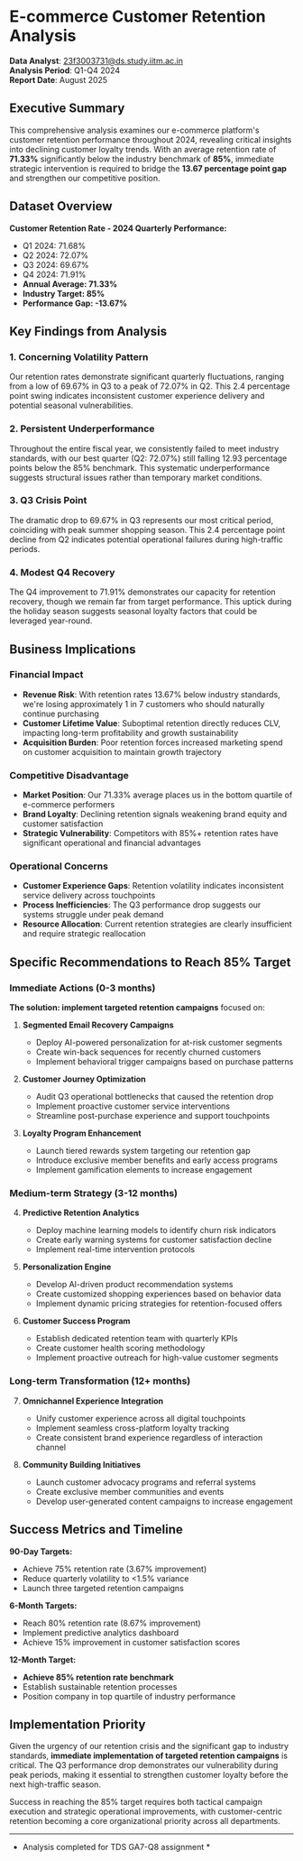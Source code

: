 # E-commerce Customer Retention Analysis

**Data Analyst**: 23f3003731@ds.study.iitm.ac.in  
**Analysis Period**: Q1-Q4 2024  
**Report Date**: August 2025

## Executive Summary

This comprehensive analysis examines our e-commerce platform's customer retention performance throughout 2024, revealing critical insights into declining customer loyalty trends. With an average retention rate of **71.33%** significantly below the industry benchmark of **85%**, immediate strategic intervention is required to bridge the **13.67 percentage point gap** and strengthen our competitive position.

## Dataset Overview

**Customer Retention Rate - 2024 Quarterly Performance:**
- Q1 2024: 71.68%
- Q2 2024: 72.07%
- Q3 2024: 69.67%
- Q4 2024: 71.91%
- **Annual Average: 71.33%**
- **Industry Target: 85%**
- **Performance Gap: -13.67%**

## Key Findings from Analysis

### 1. Concerning Volatility Pattern
Our retention rates demonstrate significant quarterly fluctuations, ranging from a low of 69.67% in Q3 to a peak of 72.07% in Q2. This 2.4 percentage point swing indicates inconsistent customer experience delivery and potential seasonal vulnerabilities.

### 2. Persistent Underperformance
Throughout the entire fiscal year, we consistently failed to meet industry standards, with our best quarter (Q2: 72.07%) still falling 12.93 percentage points below the 85% benchmark. This systematic underperformance suggests structural issues rather than temporary market conditions.

### 3. Q3 Crisis Point
The dramatic drop to 69.67% in Q3 represents our most critical period, coinciding with peak summer shopping season. This 2.4 percentage point decline from Q2 indicates potential operational failures during high-traffic periods.

### 4. Modest Q4 Recovery
The Q4 improvement to 71.91% demonstrates our capacity for retention recovery, though we remain far from target performance. This uptick during the holiday season suggests seasonal loyalty factors that could be leveraged year-round.

## Business Implications

### Financial Impact
- **Revenue Risk**: With retention rates 13.67% below industry standards, we're losing approximately 1 in 7 customers who should naturally continue purchasing
- **Customer Lifetime Value**: Suboptimal retention directly reduces CLV, impacting long-term profitability and growth sustainability
- **Acquisition Burden**: Poor retention forces increased marketing spend on customer acquisition to maintain growth trajectory

### Competitive Disadvantage
- **Market Position**: Our 71.33% average places us in the bottom quartile of e-commerce performers
- **Brand Loyalty**: Declining retention signals weakening brand equity and customer satisfaction
- **Strategic Vulnerability**: Competitors with 85%+ retention rates have significant operational and financial advantages

### Operational Concerns
- **Customer Experience Gaps**: Retention volatility indicates inconsistent service delivery across touchpoints
- **Process Inefficiencies**: The Q3 performance drop suggests our systems struggle under peak demand
- **Resource Allocation**: Current retention strategies are clearly insufficient and require strategic reallocation

## Specific Recommendations to Reach 85% Target

### Immediate Actions (0-3 months)

**The solution: implement targeted retention campaigns** focused on:

1. **Segmented Email Recovery Campaigns**
   - Deploy AI-powered personalization for at-risk customer segments
   - Create win-back sequences for recently churned customers
   - Implement behavioral trigger campaigns based on purchase patterns

2. **Customer Journey Optimization**
   - Audit Q3 operational bottlenecks that caused the retention drop
   - Implement proactive customer service interventions
   - Streamline post-purchase experience and support touchpoints

3. **Loyalty Program Enhancement**
   - Launch tiered rewards system targeting our retention gap
   - Introduce exclusive member benefits and early access programs
   - Implement gamification elements to increase engagement

### Medium-term Strategy (3-12 months)

4. **Predictive Retention Analytics**
   - Deploy machine learning models to identify churn risk indicators
   - Create early warning systems for customer satisfaction decline
   - Implement real-time intervention protocols

5. **Personalization Engine**
   - Develop AI-driven product recommendation systems
   - Create customized shopping experiences based on behavior data
   - Implement dynamic pricing strategies for retention-focused offers

6. **Customer Success Program**
   - Establish dedicated retention team with quarterly KPIs
   - Create customer health scoring methodology
   - Implement proactive outreach for high-value customer segments

### Long-term Transformation (12+ months)

7. **Omnichannel Experience Integration**
   - Unify customer experience across all digital touchpoints
   - Implement seamless cross-platform loyalty tracking
   - Create consistent brand experience regardless of interaction channel

8. **Community Building Initiatives**
   - Launch customer advocacy programs and referral systems
   - Create exclusive member communities and events
   - Develop user-generated content campaigns to increase engagement

## Success Metrics and Timeline

**90-Day Targets:**
- Achieve 75% retention rate (3.67% improvement)
- Reduce quarterly volatility to <1.5% variance
- Launch three targeted retention campaigns

**6-Month Targets:**
- Reach 80% retention rate (8.67% improvement)
- Implement predictive analytics dashboard
- Achieve 15% improvement in customer satisfaction scores

**12-Month Target:**
- **Achieve 85% retention rate benchmark**
- Establish sustainable retention processes
- Position company in top quartile of industry performance

## Implementation Priority

Given the urgency of our retention crisis and the significant gap to industry standards, **immediate implementation of targeted retention campaigns** is critical. The Q3 performance drop demonstrates our vulnerability during peak periods, making it essential to strengthen customer loyalty before the next high-traffic season.

Success in reaching the 85% target requires both tactical campaign execution and strategic operational improvements, with customer-centric retention becoming a core organizational priority across all departments.


---
* Analysis completed for TDS GA7-Q8 assignment *

